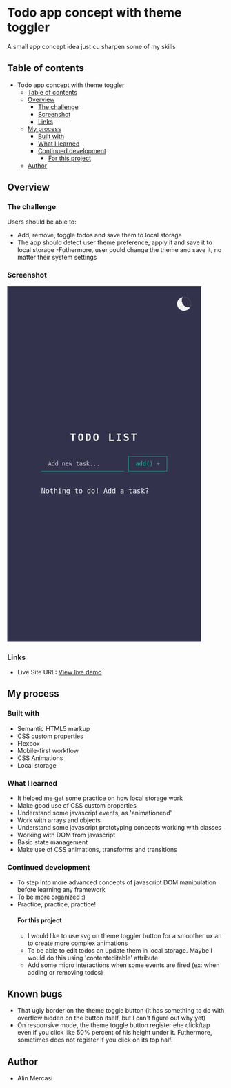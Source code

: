 # Todo app concept with theme toggler

A small app concept idea just cu sharpen some of my skills

## Table of contents

- Todo app concept with theme toggler
  - [Table of contents](#table-of-contents)
  - [Overview](#overview)
    - [The challenge](#the-challenge)
    - [Screenshot](#screenshot)
    - [Links](#links)
  - [My process](#my-process)
    - [Built with](#built-with)
    - [What I learned](#what-i-learned)
    - [Continued development](#continued-development)
      - [For this project](#for-this-project)
  - [Author](#author)

## Overview

### The challenge

Users should be able to:

- Add, remove, toggle todos and save them to local storage
- The app should detect user theme preference, apply it and save it to local storage
  -Futhermore, user could change the theme and save it, no matter their system settings

### Screenshot

!["./design/screenshot.png"](./design/screenshot.png)

### Links

- Live Site URL: [View live demo](https://alinmercasi.github.io/order-summary-component-main/)

## My process

### Built with

- Semantic HTML5 markup
- CSS custom properties
- Flexbox
- Mobile-first workflow
- CSS Animations
- Local storage

### What I learned

- It helped me get some practice on how local storage work
- Make good use of CSS custom properties
- Understand some javascript events, as 'animationend'
- Work with arrays and objects
- Understand some javascript prototyping concepts working with classes
- Working with DOM from javascript
- Basic state management
- Make use of CSS animations, transforms and transitions

### Continued development

- To step into more advanced concepts of javascript DOM manipulation before learning any framework
- To be more organized :)
- Practice, practice, practice!
  #### For this project
  - I would like to use svg on theme toggler button for a smoother ux an to create more complex animations
  - To be able to edit todos an update them in local storage. Maybe I would do this using 'contenteditable' attribute
  - Add some micro interactions when some events are fired (ex: when adding or removing todos)

## Known bugs

- That ugly border on the theme toggle button (it has something to do with overflow hidden on the button itself, but I can't figure out why yet)
- On responsive mode, the theme toggle button register ehe click/tap even if you click like 50% percent of his height under it. Futhermore, sometimes does not register if you click on its top half.

## Author

- Alin Mercasi
